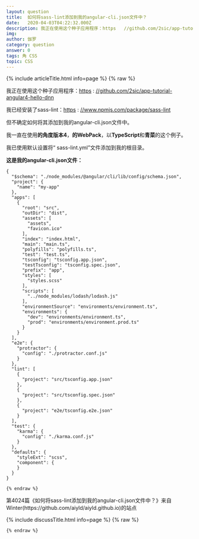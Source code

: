 ```yaml
---
layout: question
title:  如何将sass-lint添加到我的angular-cli.json文件中？
date:   2020-04-03T04:22:32.000Z
description: 我正在使用这个种子应用程序：https   //github.com/2sic/app-tutorial-angular4-hello-dnn我已经安...
img: 
author: 伽罗
category: question
answer: 0
tags: 角 CSS
topic: CSS
---
```

<div class="article-root">
  <div class="article">
    {% include articleTitle.html info=page %}
    {% raw %}
    <div class="article-content"><p><font style="vertical-align: inherit;"><font style="vertical-align: inherit;">我正在使用这个种子应用程序：</font><a href="https://github.com/2sic/app-tutorial-angular4-hello-dnn" rel="noreferrer"><font style="vertical-align: inherit;">https</font></a><font style="vertical-align: inherit;"> : </font></font><a href="https://github.com/2sic/app-tutorial-angular4-hello-dnn" rel="noreferrer"><font style="vertical-align: inherit;"><font style="vertical-align: inherit;">//github.com/2sic/app-tutorial-angular4-hello-dnn</font></font></a></p>

<p><font style="vertical-align: inherit;"><font style="vertical-align: inherit;">我已经安装了sass-lint：</font><a href="https://www.npmjs.com/package/sass-lint" rel="noreferrer"><font style="vertical-align: inherit;">https</font></a><font style="vertical-align: inherit;"> : </font></font><a href="https://www.npmjs.com/package/sass-lint" rel="noreferrer"><font style="vertical-align: inherit;"><font style="vertical-align: inherit;">//www.npmjs.com/package/sass-lint</font></font></a></p>

<p><font style="vertical-align: inherit;"><font style="vertical-align: inherit;">但不确定如何将其添加到我的angular-cli.json文件中。</font></font></p>

<p><font style="vertical-align: inherit;"><font style="vertical-align: inherit;">我一直在使用</font></font><strong><font style="vertical-align: inherit;"><font style="vertical-align: inherit;">的角度版本4</font></font></strong><font style="vertical-align: inherit;"><font style="vertical-align: inherit;">，</font></font><strong><font style="vertical-align: inherit;"><font style="vertical-align: inherit;">的WebPack</font></font></strong><font style="vertical-align: inherit;"><font style="vertical-align: inherit;">，以</font></font><strong><font style="vertical-align: inherit;"><font style="vertical-align: inherit;">TypeScript</font></font></strong><font style="vertical-align: inherit;"><font style="vertical-align: inherit;">和</font></font><strong><font style="vertical-align: inherit;"><font style="vertical-align: inherit;">青菜</font></font></strong><font style="vertical-align: inherit;"><font style="vertical-align: inherit;">的这个例子。</font></font></p>

<p><font style="vertical-align: inherit;"><font style="vertical-align: inherit;">我已使用默认设置将“ sass-lint.yml”文件添加到我的根目录。</font></font></p>

<p><strong><font style="vertical-align: inherit;"><font style="vertical-align: inherit;">这是我的angular-cli.json文件：</font></font></strong></p>

<pre><code>{<font></font>
  "$schema": "./node_modules/@angular/cli/lib/config/schema.json",<font></font>
  "project": {<font></font>
    "name": "my-app"<font></font>
  },<font></font>
  "apps": [<font></font>
    {<font></font>
      "root": "src",<font></font>
      "outDir": "dist",<font></font>
      "assets": [<font></font>
        "assets",<font></font>
        "favicon.ico"<font></font>
      ],<font></font>
      "index": "index.html",<font></font>
      "main": "main.ts",<font></font>
      "polyfills": "polyfills.ts",<font></font>
      "test": "test.ts",<font></font>
      "tsconfig": "tsconfig.app.json",<font></font>
      "testTsconfig": "tsconfig.spec.json",<font></font>
      "prefix": "app",<font></font>
      "styles": [<font></font>
        "styles.scss"<font></font>
      ],<font></font>
      "scripts": [<font></font>
        "../node_modules/lodash/lodash.js"<font></font>
      ],<font></font>
      "environmentSource": "environments/environment.ts",<font></font>
      "environments": {<font></font>
        "dev": "environments/environment.ts",<font></font>
        "prod": "environments/environment.prod.ts"<font></font>
      }<font></font>
    }<font></font>
  ],<font></font>
  "e2e": {<font></font>
    "protractor": {<font></font>
      "config": "./protractor.conf.js"<font></font>
    }<font></font>
  },<font></font>
  "lint": [<font></font>
    {<font></font>
      "project": "src/tsconfig.app.json"<font></font>
    },<font></font>
    {<font></font>
      "project": "src/tsconfig.spec.json"<font></font>
    },<font></font>
    {<font></font>
      "project": "e2e/tsconfig.e2e.json"<font></font>
    }<font></font>
  ],<font></font>
  "test": {<font></font>
    "karma": {<font></font>
      "config": "./karma.conf.js"<font></font>
    }<font></font>
  },<font></font>
  "defaults": {<font></font>
    "styleExt": "scss",<font></font>
    "component": {<font></font>
    }<font></font>
  }<font></font>
}<font></font>
</code></pre></div>
    {% endraw %}
  </div>
  <p class="winter_mark">第4024篇《如何将sass-lint添加到我的angular-cli.json文件中？》来自Winter(https://github.com/aiyld/aiyld.github.io)的站点</p>
  <div class="discuss-wrapper">
    {% include discussTitle.html info=page %}
    {% raw %}
    
    {% endraw %}
  </div>
<div>
